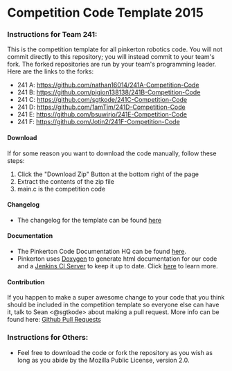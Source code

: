 # Competition Code Template 2015

### Instructions for Team 241:

This is the competition template for all pinkerton robotics code. You will not commit directly to this repository; you will instead commit to your team's fork. The forked repositories are run by your team's programming leader. Here are the links to the forks:

- 241 A: https://github.com/nathan16014/241A-Competition-Code
- 241 B: https://github.com/pigion138138/241B-Competition-Code
- 241 C: https://github.com/sgtkode/241C-Competition-Code
- 241 D: https://github.com/1amTim/241D-Competition-Code
- 241 E: https://github.com/bsuwirjo/241E-Competition-Code
- 241 F: https://github.com/Jotin2/241F-Competition-Code

#### Download
If for some reason you want to download the code manually, follow these steps:
  1. Click the "Download Zip" Button at the bottom right of the page
  2. Extract the contents of the zip file
  3. main.c is the competition code

#### Changelog
  * The changelog for the template can be found [here](https://github.com/pinkertonrobotics/competition-template-2015/commits/master)

#### Documentation
  * The Pinkerton Code Documentation HQ can be found [here](http://pinkertonrobotics.github.io).
  * Pinkerton uses [Doxygen](http://www.stack.nl/~dimitri/doxygen/) to generate html documentation for our code and a [Jenkins CI Server](https://jenkins-ci.org/) to keep it up to date. Click [here](http://pinkertonrobotics.github.io/about) to learn more.

#### Contribution
If you happen to make a super awesome change to your code that you think should be included in the competition template so everyone else can have it, talk to Sean <@sgtkode> about making a pull request. More info can be found here: [Github Pull Requests](https://help.github.com/articles/using-pull-requests/)

### Instructions for Others:
  * Feel free to download the code or fork the repository as you wish as long as you abide by the Mozilla Public License, version 2.0.
